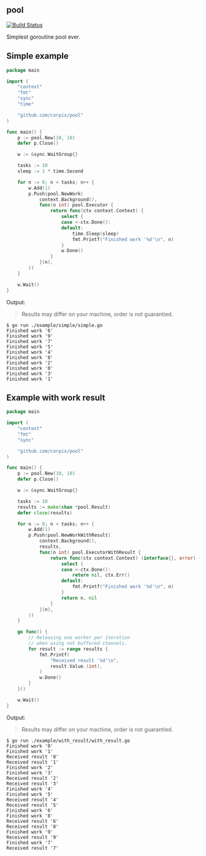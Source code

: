 pool
----

[![Build Status](https://travis-ci.com/corpix/pool.svg?branch=master)](https://travis-ci.com/corpix/pool)

Simplest goroutine pool ever.

## Simple example
``` go
package main

import (
	"context"
	"fmt"
	"sync"
	"time"

	"github.com/corpix/pool"
)

func main() {
	p := pool.New(10, 10)
	defer p.Close()

	w := &sync.WaitGroup{}

	tasks := 10
	sleep := 1 * time.Second

	for n := 0; n < tasks; n++ {
		w.Add(1)
		p.Push(pool.NewWork(
			context.Background(),
			func(n int) pool.Executor {
				return func(ctx context.Context) {
					select {
					case <-ctx.Done():
					default:
						time.Sleep(sleep)
						fmt.Printf("Finished work '%d'\n", n)
					}
					w.Done()
				}
			}(n),
		))
	}

	w.Wait()
}
```

Output:

> Results may differ on your machine, order is not guarantied.

``` console
$ go run ./example/simple/simple.go
Finished work '6'
Finished work '9'
Finished work '7'
Finished work '5'
Finished work '4'
Finished work '8'
Finished work '2'
Finished work '0'
Finished work '3'
Finished work '1'
```

## Example with work result

``` go
package main

import (
	"context"
	"fmt"
	"sync"

	"github.com/corpix/pool"
)

func main() {
	p := pool.New(10, 10)
	defer p.Close()

	w := &sync.WaitGroup{}

	tasks := 10
	results := make(chan *pool.Result)
	defer close(results)

	for n := 0; n < tasks; n++ {
		w.Add(1)
		p.Push(pool.NewWorkWithResult(
			context.Background(),
			results,
			func(n int) pool.ExecutorWithResult {
				return func(ctx context.Context) (interface{}, error) {
					select {
					case <-ctx.Done():
						return nil, ctx.Err()
					default:
						fmt.Printf("Finished work '%d'\n", n)
					}
					return n, nil
				}
			}(n),
		))
	}

	go func() {
		// Releasing one worker per iteration
		// when using not buffered channels.
		for result := range results {
			fmt.Printf(
				"Received result '%d'\n",
				result.Value.(int),
			)
			w.Done()
		}
	}()

	w.Wait()
}
```

Output:

> Results may differ on your machine, order is not guarantied.


``` console
$ go run ./example/with_result/with_result.go
Finished work '0'
Finished work '1'
Received result '0'
Received result '1'
Finished work '2'
Finished work '3'
Received result '2'
Received result '3'
Finished work '4'
Finished work '5'
Received result '4'
Received result '5'
Finished work '6'
Finished work '8'
Received result '6'
Received result '8'
Finished work '9'
Received result '9'
Finished work '7'
Received result '7'
```

